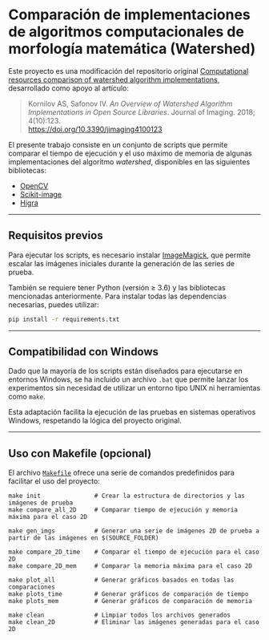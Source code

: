 # Comparación de implementaciones de algoritmos computacionales de morfología matemática (Watershed)

Este proyecto es una modificación del repositorio original [Computational resources comparison of watershed algorithm implementations](https://github.com/ant-Korn/Comparing_watersheds/tree/master/2018), desarrollado como apoyo al artículo:

> Kornilov AS, Safonov IV. *An Overview of Watershed Algorithm Implementations in Open Source Libraries*. Journal of Imaging. 2018; 4(10):123.  
> https://doi.org/10.3390/jimaging4100123

El presente trabajo consiste en un conjunto de scripts que permite comparar el tiempo de ejecución y el uso máximo de memoria de algunas implementaciones del algoritmo *watershed*, disponibles en las siguientes bibliotecas:

- [OpenCV](https://github.com/opencv/opencv "Open Source Computer Vision Library")
- [Scikit-image](https://github.com/scikit-image/scikit-image "scikit-image")
- [Higra](https://github.com/higra/Higra "Hierarchical Graph Analysis")

---

## Requisitos previos

Para ejecutar los scripts, es necesario instalar [ImageMagick](https://github.com/ImageMagick/ImageMagick), que permite escalar las imágenes iniciales durante la generación de las series de prueba.

También se requiere tener Python (versión ≥ 3.6) y las bibliotecas mencionadas anteriormente. Para instalar todas las dependencias necesarias, puedes utilizar:

```bash
pip install -r requirements.txt
````

---

## Compatibilidad con Windows

Dado que la mayoría de los scripts están diseñados para ejecutarse en entornos Windows, se ha incluido un archivo `.bat` que permite lanzar los experimentos sin necesidad de utilizar un entorno tipo UNIX ni herramientas como `make`.

Esta adaptación facilita la ejecución de las pruebas en sistemas operativos Windows, respetando la lógica del proyecto original.

---

## Uso con Makefile (opcional)

El archivo [`Makefile`](./Makefile) ofrece una serie de comandos predefinidos para facilitar el uso del proyecto:

```make
make init               # Crear la estructura de directorios y las imágenes de prueba
make compare_all_2D     # Comparar tiempo de ejecución y memoria máxima para el caso 2D

make gen_imgs           # Generar una serie de imágenes 2D de prueba a partir de las imágenes en $(SOURCE_FOLDER)

make compare_2D_time    # Comparar el tiempo de ejecución para el caso 2D
make compare_2D_mem     # Comparar la memoria máxima para el caso 2D

make plot_all           # Generar gráficos basados en todas las comparaciones
make plots_time         # Generar gráficos de comparación de tiempo
make plots_mem          # Generar gráficos de comparación de memoria

make clean              # Limpiar todos los archivos generados
make clean_2D           # Eliminar las imágenes generadas para el caso 2D
```


